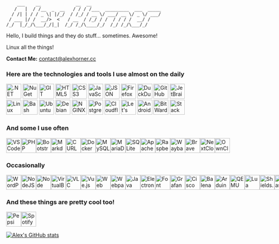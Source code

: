 ```
    ___    __             __  __                          
   /   |  / /__  _  __   / / / /___  _________  ___  _____
  / /| | / / _ \| |/_/  / /_/ / __ \/ ___/ __ \/ _ \/ ___/
 / ___ |/ /  __/>  <   / __  / /_/ / /  / / / /  __/ /    
/_/  |_/_/\___/_/|_|  /_/ /_/\____/_/  /_/ /_/\___/_/     
```

Hello, I build things and they do stuff... sometimes. Awesome!

Linux all the things!

__Contact Me:__ contact@alexhorner.cc

### Here are the technologies and tools I use almost on the daily
<div >
    <img alt=".NET" src="https://www.vectorlogo.zone/logos/dotnet/dotnet-icon.svg" width="40" height="40" style="display: inline;" />
    <img alt="NuGet" src="https://www.vectorlogo.zone/logos/nuget/nuget-icon.svg" width="40" height="40" style="display: inline;" />
    <img alt="GIT" src="https://www.vectorlogo.zone/logos/git-scm/git-scm-icon.svg" width="40" height="40" style="display: inline;" />
    <img alt="HTML5" src="https://www.vectorlogo.zone/logos/w3_html5/w3_html5-icon.svg" width="40" height="40" style="display: inline;" />
    <img alt="CSS3" src="https://www.vectorlogo.zone/logos/w3_css/w3_css-icon.svg" width="40" height="40" style="display: inline;" />
    <img alt="JavaScript" src="https://upload.vectorlogo.zone/logos/javascript/images/239ec8a4-163e-4792-83b6-3f6d96911757.svg" width="40" height="40" style="display: inline;" />
    <img alt="JSON" src="https://www.vectorlogo.zone/logos/json/json-icon.svg" width="40" height="40" style="display: inline;" />
    <img alt="Firefox" src="https://www.vectorlogo.zone/logos/firefox/firefox-icon.svg" width="40" height="40" style="display: inline;" />
    <img alt="DuckDuckGo" src="https://www.vectorlogo.zone/logos/duckduckgo/duckduckgo-icon.svg" width="40" height="40" style="display: inline;" />
    <img alt="GitHub" src="https://www.vectorlogo.zone/logos/github/github-icon.svg" width="40" height="40" style="display: inline;" />
    <img alt="JetBrains" src="https://www.vectorlogo.zone/logos/jetbrains/jetbrains-icon.svg" width="40" height="40" style="display: inline;" />
    <img alt="Linux" src="https://www.vectorlogo.zone/logos/linux/linux-icon.svg" width="40" height="40" style="display: inline;" />
    <img alt="Bash" src="https://www.vectorlogo.zone/logos/gnu_bash/gnu_bash-icon.svg" width="40" height="40" style="display: inline;" />
    <img alt="Ubuntu" src="https://www.vectorlogo.zone/logos/ubuntu/ubuntu-icon.svg" width="40" height="40" style="display: inline;" />
    <img alt="Debian" src="https://www.vectorlogo.zone/logos/debian/debian-icon.svg" width="40" height="40" style="display: inline;" />
    <img alt="NGINX" src="https://www.vectorlogo.zone/logos/nginx/nginx-icon.svg" width="40" height="40" style="display: inline;" />
    <img alt="PostgreSQL" src="https://www.vectorlogo.zone/logos/postgresql/postgresql-icon.svg" width="40" height="40" style="display: inline;" />
    <img alt="Cloudflare" src="https://www.vectorlogo.zone/logos/cloudflare/cloudflare-icon.svg" width="40" height="40" style="display: inline;" />
    <img alt="Let's Encrypt" src="https://www.vectorlogo.zone/logos/letsencrypt/letsencrypt-icon.svg" width="40" height="40" style="display: inline;" />
    <img alt="Android" src="https://www.vectorlogo.zone/logos/android/android-icon.svg" width="40" height="40" style="display: inline;" />
    <img alt="BitWarden" src="https://www.vectorlogo.zone/logos/bitwarden/bitwarden-icon.svg" width="40" height="40" style="display: inline;" />
    <img alt="Stack Overflow" src="https://www.vectorlogo.zone/logos/stackoverflow/stackoverflow-icon.svg" width="40" height="40" style="display: inline;" />
</div>

### And some I use often
<div style="display: flex;">
    <img alt="VSCode" src="https://upload.vectorlogo.zone/logos/visualstudio_code/images/a4381320-f83c-4a29-9db3-b241c1d096b1.svg" width="40" height="40" style="display: inline;" />
    <img alt="PHP" src="https://www.vectorlogo.zone/logos/php/php-icon.svg" width="40" height="40" style="display: inline;" />
    <img alt="Bootstrap" src="https://upload.vectorlogo.zone/logos/getbootstrap/images/987f8f6c-263a-47b1-a85d-853cfca215d9.svg" width="40" height="40" style="display: inline;" />
    <img alt="Markdown" src="https://www.vectorlogo.zone/logos/commonmark/commonmark-icon.svg" width="40" height="40" style="display: inline;" />
    <img alt="CURL" src="https://www.vectorlogo.zone/logos/curl_haxx/curl_haxx-icon.svg" width="40" height="40" style="display: inline;" />
    <img alt="Docker" src="https://www.vectorlogo.zone/logos/docker/docker-icon.svg" width="40" height="40" style="display: inline;" />
    <img alt="MySQL" src="https://www.vectorlogo.zone/logos/mysql/mysql-icon.svg" width="40" height="40" style="display: inline;" />
    <img alt="MariaDB" src="https://www.vectorlogo.zone/logos/mariadb/mariadb-icon.svg" width="40" height="40" style="display: inline;" />
    <img alt="SQLite" src="https://www.vectorlogo.zone/logos/sqlite/sqlite-icon.svg" width="40" height="40" style="display: inline;" />
    <img alt="Apache" src="https://www.vectorlogo.zone/logos/apache/apache-icon.svg" width="40" height="40" style="display: inline;" />
    <img alt="Raspberry Pi" src="https://www.vectorlogo.zone/logos/raspberrypi/raspberrypi-icon.svg" width="40" height="40" style="display: inline;" />
    <img alt="Wayback Machine" src="https://www.vectorlogo.zone/logos/archive_web/archive_web-icon.svg" width="40" height="40" style="display: inline;" />
    <img alt="Brave" src="https://www.vectorlogo.zone/logos/brave/brave-icon.svg" width="40" height="40" style="display: inline;" />
    <img alt="NextCloud" src="https://www.vectorlogo.zone/logos/nextcloud/nextcloud-icon.svg" width="40" height="40" style="display: inline;" />
    <img alt="OwnCloud" src="https://www.vectorlogo.zone/logos/owncloud/owncloud-icon.svg" width="40" height="40" style="display: inline;" />
    
</div>

### Occasionally
<div style="display: flex;">
    <img alt="WordPress" src="https://www.vectorlogo.zone/logos/wordpress/wordpress-icon.svg" width="40" height="40" style="display: inline;" />
    <img alt="NodeJS" src="https://www.vectorlogo.zone/logos/nodejs/nodejs-icon.svg" width="40" height="40" style="display: inline;" />
    <img alt="Node Package Manager" src="https://www.vectorlogo.zone/logos/npmjs/npmjs-icon.svg" width="40" height="40" style="display: inline;" />
    <img alt="VirtualBox" src="https://www.vectorlogo.zone/logos/virtualbox/virtualbox-icon.svg" width="40" height="40" style="display: inline;" />
    <img alt="VLC" src="https://www.vectorlogo.zone/logos/videolan_vlc/videolan_vlc-icon.svg" width="40" height="40" style="display: inline;" />
    <img alt="Vue.js" src="https://www.vectorlogo.zone/logos/vuejs/vuejs-icon.svg" width="40" height="40" style="display: inline;" />
    <img alt="Web Assembly" src="https://www.vectorlogo.zone/logos/webassembly/webassembly-icon.svg" width="40" height="40" style="display: inline;" />
    <img alt="Webpack" src="https://www.vectorlogo.zone/logos/js_webpack/js_webpack-icon.svg" width="40" height="40" style="display: inline;" />
    <img alt="Java" src="https://www.vectorlogo.zone/logos/java/java-icon.svg" width="40" height="40" style="display: inline;" />
    <img alt="Electron" src="https://www.vectorlogo.zone/logos/electronjs/electronjs-icon.svg" width="40" height="40" style="display: inline;" />
    <img alt="Font Awesome" src="https://www.vectorlogo.zone/logos/font-awesome/font-awesome-icon.svg" width="40" height="40" style="display: inline;" />
    <img alt="Grafana" src="https://www.vectorlogo.zone/logos/grafana/grafana-icon.svg" width="40" height="40" style="display: inline;" />
    <img alt="Cisco" src="https://www.vectorlogo.zone/logos/cisco/cisco-icon.svg" width="40" height="40" style="display: inline;" />
    <img alt="Balena" src="https://www.vectorlogo.zone/logos/balenaio/balenaio-icon.svg" width="40" height="40" style="display: inline;" />
    <img alt="Arduino" src="https://www.vectorlogo.zone/logos/arduino/arduino-icon.svg" width="40" height="40" style="display: inline;" />
    <img alt="QEMU" src="https://www.vectorlogo.zone/logos/qemu/qemu-icon.svg" width="40" height="40" style="display: inline;" />
    <img alt="Lua" src="https://www.vectorlogo.zone/logos/lua/lua-icon.svg" width="40" height="40" style="display: inline;" />
    <img alt="Shields.io" src="https://www.vectorlogo.zone/logos/shieldsio/shieldsio-icon.svg" width="40" height="40" style="display: inline;" />
    <img alt="Mastodon" src="https://www.vectorlogo.zone/logos/joinmastodon/joinmastodon-icon.svg" width="40" height="40" style="display: inline;" />
    <img alt="Discord" src="https://www.vectorlogo.zone/logos/discordapp/discordapp-icon.svg" width="40" height="40" style="display: inline;" />
</div>

### And these things are pretty cool too!
<div style="display: flex;">
    <img alt="Pepsi" src="https://www.vectorlogo.zone/logos/pepsi/pepsi-icon.svg" width="40" height="40" style="display: inline;" />
    <img alt="Spotify" src="https://www.vectorlogo.zone/logos/spotify/spotify-icon.svg" width="40" height="40" style="display: inline;" />
</div>

[![Alex's GitHub stats](https://github-readme-stats.vercel.app/api?username=alexhorner&hide=stars,prs&count_private=true&show_icons=true)](https://github.com/anuraghazra/github-readme-stats)
